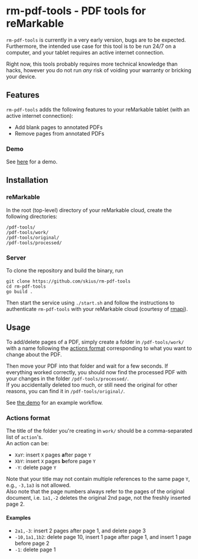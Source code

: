 # rm-pdf-tools - PDF tools for reMarkable

`rm-pdf-tools` is currently in a very early version, bugs are to be expected. Furthermore,
the intended use case for this tool is to be run 24/7 on a computer,
and your tablet requires an active internet connection.

Right now, this tools probably requires more technical knowledge than hacks, however you do not run _any_ risk
of voiding your warranty or bricking your device.

## Features 
`rm-pdf-tools` adds the following features to your reMarkable tablet (with an active internet connection):
- Add blank pages to annotated PDFs 
- Remove pages from annotated PDFs 

### Demo 
See [here](https://www.reddit.com/r/RemarkableTablet/comments/pqod77/introducing_rmpdftools_insert_pages_and_delete/) for a demo.

## Installation 
### reMarkable
In the root (top-level) directory of your reMarkable cloud, create the following directories:
```
/pdf-tools/
/pdf-tools/work/
/pdf-tools/original/
/pdf-tools/processed/
```

### Server 
To clone the repository and build the binary, run 
```
git clone https://github.com/skius/rm-pdf-tools
cd rm-pdf-tools
go build .
```
Then start the service using `./start.sh` and follow the instructions to authenticate `rm-pdf-tools` with your
reMarkable cloud (courtesy of [rmapi](https://github.com/juruen/rmapi)).

## Usage 

To add/delete pages of a PDF, simply create a folder in `/pdf-tools/work/`
with a name following the [actions format](#Actions-format) corresponding to what you want to change about the PDF.

Then move your PDF into that folder and wait for a few seconds. If everything worked correctly, you should
now find the processed PDF with your changes in the folder `/pdf-tools/processed/`.  
If you accidentally deleted  too much, or still need the original for other reasons,
you can find it in `/pdf-tools/original/`.

See [the demo](resources/demo.mp4) for an example workflow.

### Actions format

The title of the folder you're creating in `work/` should be a comma-separated list of `action`'s.  
An action can be:
- `XaY`: insert `X` pages **a**fter page `Y`
- `XbY`: insert `X` pages **b**efore page `Y`
- `-Y`: delete page `Y`

Note that your title may not contain multiple references to the same page `Y`, e.g., `-3,1a3` is not allowed.  
Also note that the page numbers always refer to the pages of the original document, i.e. `1a1,-2` deletes the original
2nd page, not the freshly inserted page 2.

#### Examples 
- `2a1,-3`: insert 2 pages after page 1, and delete page 3
- `-10,1a1,1b2`: delete page 10, insert 1 page after page 1, and insert 1 page before page 2
- `-1`: delete page 1
